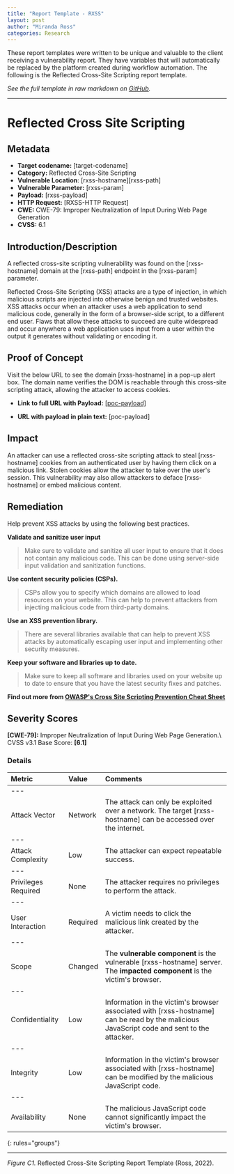 ```yaml
---
title: "Report Template - RXSS"
layout: post
author: "Miranda Ross"
categories: Research
---
```


These report templates were written to be unique and valuable to the client receiving a vulnerability report. They have variables that will automatically be replaced by the platform created during workflow automation. The following is the Reflected Cross-Site Scripting report template.

_See the full template in raw markdown on [GitHub](/report_templates/reflected-cross-site-scripting.md)._

* * *

Reflected Cross Site Scripting 
===============================================================

Metadata
----------------------------------------------------------------
- **Target codename:** \[target-codename\]
- **Category:** Reflected Cross-Site Scripting
- **Vulnerable Location**: \[rxss-hostname\]\[rxss-path\]
- **Vulnerable Parameter:** \[rxss-param\]
- **Payload:** \[rxss-payload\]
- **HTTP Request:** \[RXSS-HTTP Request\]
- **CWE:** CWE-79: Improper Neutralization of Input During Web Page Generation
- **CVSS:** 6.1

Introduction/Description
----------------------------------------------------------------

A reflected cross-site scripting vulnerability was found on the \[rxss-hostname\] domain at the \[rxss-path\] endpoint in the \[rxss-param\] parameter.

Reflected Cross-Site Scripting (XSS) attacks are a type of injection, in which malicious scripts are injected into otherwise benign and trusted websites. XSS attacks occur when an attacker uses a web application to send malicious code, generally in the form of a browser-side script, to a different end user. Flaws that allow these attacks to succeed are quite widespread and occur anywhere a web application uses input from a user within the output it generates without validating or encoding it.

Proof of Concept
----------------------------------------------------------------

Visit the below URL to see the domain \[rxss-hostname\] in a pop-up alert box. The domain name verifies the DOM is reachable through this cross-site scripting attack, allowing the attacker to access cookies.

- **Link to full URL with Payload:** [\[poc-payload\]](\[poc-payload\])

- **URL with payload in plain text:**  \[poc-payload\]

Impact
----------------------------------------------------------------

An attacker can use a reflected cross-site scripting attack to steal \[rxss-hostname\] cookies from an authenticated user by having them click on a malicious link. Stolen cookies allow the attacker to take over the user's session. This vulnerability may also allow attackers to deface \[rxss-hostname\] or embed malicious content.

Remediation
----------------------------------------------------------------

Help prevent XSS attacks by using the following best practices.

__Validate and sanitize user input__
> Make sure to validate and sanitize all user input to ensure that it does not contain any malicious code. This can be done using server-side input validation and sanitization functions.

__Use content security policies (CSPs).__
> CSPs allow you to specify which domains are allowed to load resources on your website. This can help to prevent attackers from injecting malicious code from third-party domains.

__Use an XSS prevention library.__
>There are several libraries available that can help to prevent XSS attacks by automatically escaping user input and implementing other security measures.

__Keep your software and libraries up to date.__
> Make sure to keep all software and libraries used on your website up to date to ensure that you have the latest security fixes and patches.

**Find out more from [OWASP's Cross Site Scripting Prevention Cheat Sheet](https://cheatsheetseries.owasp.org/cheatsheets/Cross_Site_Scripting_Prevention_Cheat_Sheet.html)**

Severity Scores
----------------------------------------------------------------
__\[CWE-79\]:__ Improper Neutralization of Input During Web Page Generation.\\
CVSS v3.1 Base Score: __\[6.1\]__

### Details

| Metric              | Value    | Comments                                                     |
|:--------------------|:---------|:-------------------------------------------------------------|
|---
| Attack Vector       | Network  | The attack can only be exploited over a network. The target \[rxss-hostname\] can be accessed over the internet. |
|---
| Attack Complexity   | Low      | The attacker can expect repeatable success.                  |
|---
| Privileges Required | None     | The attacker requires no privileges to perform the attack.   |
|---
| User Interaction    | Required | A victim needs to click the malicious link created by the attacker. |
|---
| Scope               | Changed  | The **vulnerable component** is the vulnerable \[rxss-hostname\] server. The **impacted component** is the victim's browser. |
|---
| Confidentiality     | Low      | Information in the victim's browser associated with \[rxss-hostname\] can be read by the malicious JavaScript code and sent to the attacker. |
|---
| Integrity           | Low      | Information in the victim's browser associated with \[rxss-hostname\] can be modified by the malicious JavaScript code. |
|---
| Availability        | None     | The malicious JavaScript code cannot significantly impact the victim's browser. 
{: rules="groups"}



* * *
_Figure C1._ Reflected Cross-Site Scripting Report Template (Ross, 2022).
